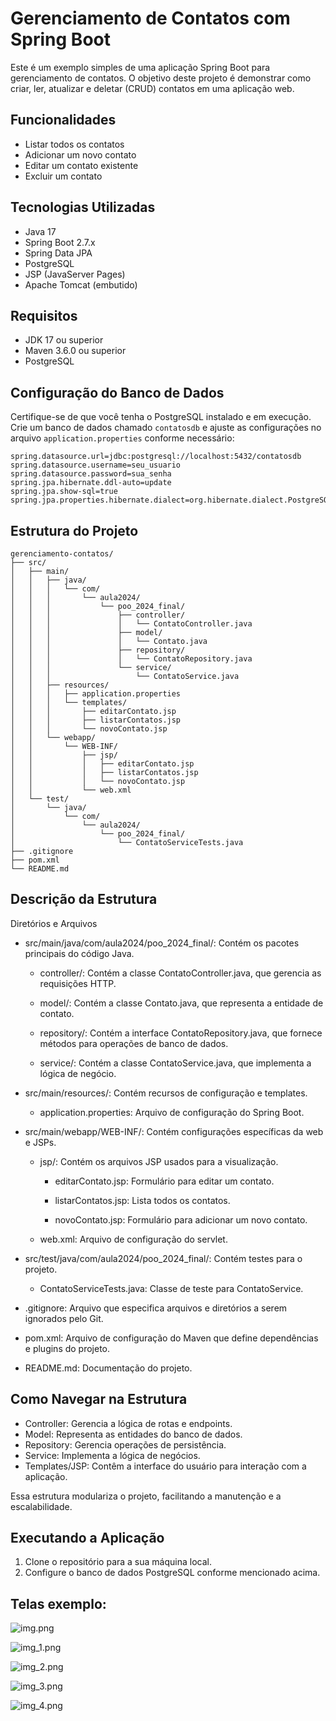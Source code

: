 # Gerenciamento de Contatos com Spring Boot

Este é um exemplo simples de uma aplicação Spring Boot para gerenciamento de contatos. O objetivo deste projeto é demonstrar como criar, ler, atualizar e deletar (CRUD) contatos em uma aplicação web.

## Funcionalidades

- Listar todos os contatos
- Adicionar um novo contato
- Editar um contato existente
- Excluir um contato

## Tecnologias Utilizadas

- Java 17
- Spring Boot 2.7.x
- Spring Data JPA
- PostgreSQL
- JSP (JavaServer Pages)
- Apache Tomcat (embutido)

## Requisitos

- JDK 17 ou superior
- Maven 3.6.0 ou superior
- PostgreSQL

## Configuração do Banco de Dados

Certifique-se de que você tenha o PostgreSQL instalado e em execução. Crie um banco de dados chamado `contatosdb` e ajuste as configurações no arquivo `application.properties` conforme necessário:

```properties
spring.datasource.url=jdbc:postgresql://localhost:5432/contatosdb
spring.datasource.username=seu_usuario
spring.datasource.password=sua_senha
spring.jpa.hibernate.ddl-auto=update
spring.jpa.show-sql=true
spring.jpa.properties.hibernate.dialect=org.hibernate.dialect.PostgreSQLDialect
```

## Estrutura do Projeto
```
gerenciamento-contatos/
├── src/
│   ├── main/
│   │   ├── java/
│   │   │   └── com/
│   │   │       └── aula2024/
│   │   │           └── poo_2024_final/
│   │   │               ├── controller/
│   │   │               │   └── ContatoController.java
│   │   │               ├── model/
│   │   │               │   └── Contato.java
│   │   │               ├── repository/
│   │   │               │   └── ContatoRepository.java
│   │   │               └── service/
│   │   │                   └── ContatoService.java
│   │   ├── resources/
│   │   │   ├── application.properties
│   │   │   └── templates/
│   │   │       ├── editarContato.jsp
│   │   │       ├── listarContatos.jsp
│   │   │       └── novoContato.jsp
│   │   └── webapp/
│   │       └── WEB-INF/
│   │           ├── jsp/
│   │           │   ├── editarContato.jsp
│   │           │   ├── listarContatos.jsp
│   │           │   └── novoContato.jsp
│   │           └── web.xml
│   └── test/
│       └── java/
│           └── com/
│               └── aula2024/
│                   └── poo_2024_final/
│                       └── ContatoServiceTests.java
├── .gitignore
├── pom.xml
└── README.md
```

## Descrição da Estrutura

Diretórios e Arquivos
- src/main/java/com/aula2024/poo_2024_final/: Contém os pacotes principais do código Java.

  - controller/: Contém a classe ContatoController.java, que gerencia as requisições HTTP.
  
  - model/: Contém a classe Contato.java, que representa a entidade de contato.
  
  - repository/: Contém a interface ContatoRepository.java, que fornece métodos para operações de banco de dados.
  
  - service/: Contém a classe ContatoService.java, que implementa a lógica de negócio.

- src/main/resources/: Contém recursos de configuração e templates.

  - application.properties: Arquivo de configuração do Spring Boot.

- src/main/webapp/WEB-INF/: Contém configurações específicas da web e JSPs.

  - jsp/: Contém os arquivos JSP usados para a visualização.
  
    - editarContato.jsp: Formulário para editar um contato.
    
    - listarContatos.jsp: Lista todos os contatos.
    
    - novoContato.jsp: Formulário para adicionar um novo contato.
    
  - web.xml: Arquivo de configuração do servlet.
  
- src/test/java/com/aula2024/poo_2024_final/: Contém testes para o projeto.

  - ContatoServiceTests.java: Classe de teste para ContatoService.
  
- .gitignore: Arquivo que especifica arquivos e diretórios a serem ignorados pelo Git.

- pom.xml: Arquivo de configuração do Maven que define dependências e plugins do projeto.

- README.md: Documentação do projeto.

## Como Navegar na Estrutura
- Controller: Gerencia a lógica de rotas e endpoints.
- Model: Representa as entidades do banco de dados.
- Repository: Gerencia operações de persistência.
- Service: Implementa a lógica de negócios.
- Templates/JSP: Contêm a interface do usuário para interação com a aplicação.

Essa estrutura modulariza o projeto, facilitando a manutenção e a escalabilidade.

## Executando a Aplicação
1. Clone o repositório para a sua máquina local.
2. Configure o banco de dados PostgreSQL conforme mencionado acima.

## Telas exemplo:

![img.png](img.png)

![img_1.png](img_1.png)

![img_2.png](img_2.png)

![img_3.png](img_3.png)

![img_4.png](img_4.png)